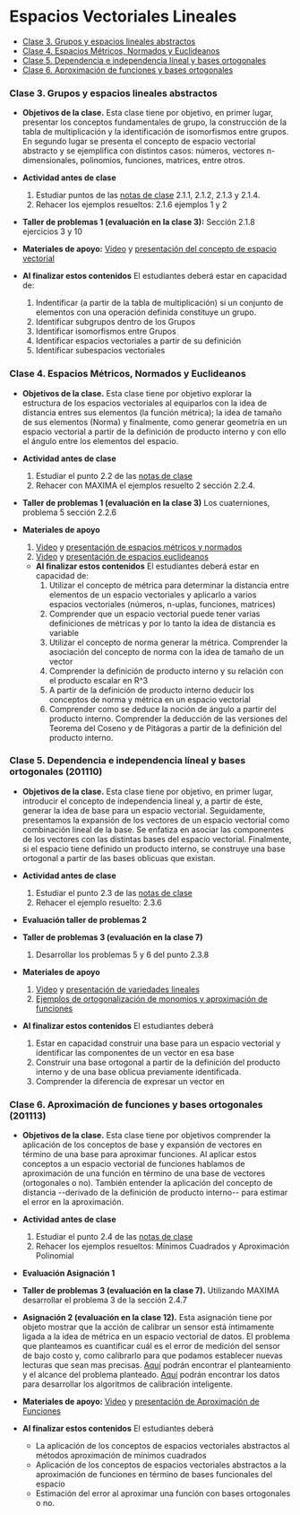 # Espacios Vectoriales Lineales
+ [Clase 3. Grupos y espacios lineales abstractos](#Clase3)
+ [Clase 4. Espacios Métricos, Normados y Euclideanos](#Clase4)
+ [Clase 5. Dependencia e independencia líneal y bases ortogonales](#Clase5)
+ [Clase 6. Aproximación de funciones y bases ortogonales](#Clase6)

<a name="Clase3"></a>
### Clase 3. Grupos y espacios lineales abstractos
+ **Objetivos de la clase.** Esta clase tiene por objetivo, en primer lugar, presentar los conceptos fundamentales de grupo, la construcción de la tabla de multiplicación  y la identificación de isomorfismos entre grupos. En segundo lugar se presenta el concepto de espacio vectorial abstracto y se ejemplifica con distintos casos: números, vectores n-dimensionales, polinomios, funciones, matrices, entre otros.

+ **Actividad antes de clase**
   1. Estudiar puntos de las [notas de clase](https://github.com/nunezluis/MisCursos/blob/main/MetMat1S20B/Materiales/LibrosArticulos/VolumenUNO.pdf) 2.1.1, 2.1.2, 2.1.3 y 2.1.4.
   2. Rehacer los ejemplos resueltos: 2.1.6 ejemplos 1 y 2

+ **Taller de problemas 1 (evaluación en la clase 3):** Sección 2.1.8 ejercicios 3 y 10
+ **Materiales de apoyo:** [Video](https://youtu.be/aiv3E_Nofko) y [presentación del concepto de espacio vectorial](https://github.com/nunezluis/MisCursos/blob/main/MetMat1S20B/Materiales/Presentaciones/2_1GruposEspaciosVectoriales.pdf)

+ **Al finalizar estos contenidos** El estudiantes deberá estar en capacidad de:
   1. Indentificar (a partir de la tabla de multiplicación) si un conjunto de elementos con una operación definida constituye un grupo.
   2. Identificar subgrupos dentro de los Grupos
   3. Identificar isomorfismos entre Grupos
   4. Identificar espacios vectoriales a partir de su definición
   5. Identificar subespacios vectoriales


<a name="Clase4"></a>
### Clase 4. Espacios Métricos, Normados y Euclideanos  
+ **Objetivos de la clase.** Esta clase tiene por objetivo explorar la estructura de los espacios vectoriales al equiparlos con la idea de distancia entres sus elementos (la función métrica); la idea de tamaño de sus elementos (Norma) y finalmente, como generar geometría en un espacio vectorial a partir de la definición de producto interno y con ello el ángulo entre los elementos del espacio.

+ **Actividad antes de clase**
   1. Estudiar el punto 2.2 de las [notas de clase](https://github.com/nunezluis/MisCursos/blob/main/MetMat1S20B/Materiales/LibrosArticulos/VolumenUNO.pdf)
   2. Rehacer con MAXIMA el ejemplos resuelto 2 sección 2.2.4.
+ **Taller de problemas 1 (evaluación en la clase 3)** Los cuaterniones, problema 5 sección 2.2.6
+ **Materiales de apoyo**
   1. [Video](https://youtu.be/la9Gnhc0uFg) y [presentación de espacios métricos y normados](https://github.com/nunezluis/MisCursos/blob/main/MetMat1S20B/Materiales/Presentaciones/2_2EspaciosMetricos.pdf)
   2. [Video](https://youtu.be/rQ59n-wr9X8) y [presentación de espacios euclideanos](https://github.com/nunezluis/MisCursos/blob/main/MetMat1S20B/Materiales/Presentaciones/2_23EspaciosEuclideanos.pdf)

   + **Al finalizar estos contenidos** El estudiantes deberá estar en capacidad de:
      1. Utilizar el concepto de métrica para determinar la distancia entre elementos de un espacio vectoriales y aplicarlo a varios espacios vectoriales (números, n-uplas, funciones, matrices)
      2. Comprender que un espacio vectorial puede tener varias definiciones de métricas y por lo tanto la idea de distancia es variable
      3. Utilizar el concepto de norma generar la métrica. Comprender la asociación del concepto de norma con la idea de tamaño de un vector
      4. Comprender la definición de producto interno y su relación con el producto escalar en R^3
      5. A partir de la definición de producto interno deducir los conceptos de norma y métrica en un espacio vectorial
      6. Comprender como se deduce la noción de ángulo a partir del producto interno. Comprender la deducción de las versiones del Teorema del Coseno y de Pitágoras a partir de la definición del producto interno.


<a name="Clase5"></a>
### Clase 5. Dependencia e independencia líneal y bases ortogonales (201110)
+ **Objetivos de la clase.** Esta clase tiene por objetivo, en primer lugar, introducir el concepto de independencia lineal y, a partir de éste, generar la idea de base para un espacio vectorial. Seguidamente, presentamos la expansión de los vectores de un espacio vectorial como combinación lineal de la base. Se enfatiza en asociar las componentes de los vectores con las distintas bases del espacio vectorial. Finalmente, si el espacio tiene definido un producto interno, se construye una base ortogonal a partir de las bases oblicuas que existan.
+ **Actividad antes de clase**
   1. Estudiar el punto 2.3 de las [notas de clase](https://github.com/nunezluis/MisCursos/blob/main/MetMat1S20B/Materiales/LibrosArticulos/VolumenUNO.pdf)
   2. Rehacer el ejemplo resuelto: 2.3.6
+ **Evaluación taller de problemas 2**    
+ **Taller de problemas 3 (evaluación en la clase 7)**
   1. Desarrollar los problemas 5 y 6 del punto 2.3.8
+ **Materiales de apoyo**
    1. [Video](https://youtu.be/TVwa7wJ0N9I) y [presentación de variedades lineales](https://github.com/nunezluis/MisCursos/blob/main/MetMat1S20B/Materiales/Presentaciones/2_3IndependeLineal.pdf)
    2. [Ejemplos de ortogonalización de monomios y aproximación de funciones](https://htmlpreview.github.io/?https://github.com/nunezluis/MisCursos/blob/main/MetMat1S20B/Materiales/ScriptMetMat1/BasesFuncionales/BasesFuncionales.html)

+ **Al finalizar estos contenidos** El estudiantes deberá
   1. Estar en capacidad construir una base para un espacio vectorial y identificar las componentes de un vector en esa base
   2. Construir una base ortogonal a partir de la definición del producto interno y de una base oblicua previamente identificada.
   3. Comprender la diferencia de expresar un vector en

<a name="Clase6"></a>   
### Clase 6. Aproximación de funciones y bases ortogonales (201113)
+ **Objetivos de la clase.** Esta clase tiene por objetivos comprender la aplicación de los conceptos de base y expansión de vectores en término de una base para aproximar funciones. Al aplicar estos conceptos a un espacio vectorial de funciones hablamos de aproximación de una función en término de una base de vectores (ortogonales o no). También entender la aplicación del concepto de distancia --derivado de la definición de producto interno-- para estimar el error en la aproximación.
+ **Actividad antes de clase**
   1. Estudiar el punto 2.4 de las [notas de clase](https://github.com/nunezluis/MisCursos/blob/main/MetMat1S20B/Materiales/LibrosArticulos/VolumenUNO.pdf)
   2. Rehacer los ejemplos resueltos: Mínimos Cuadrados y Aproximación Polinomial
+ **Evaluación Asignación 1**     
+ **Taller de problemas 3 (evaluación en la clase 7).** Utilizando MAXIMA desarrollar el problema 3 de la sección 2.4.7

+ **Asignación 2 (evaluación en la clase 12).** Esta asignación tiene por objeto mostrar que la acción de calibrar un sensor está íntimamente ligada a la idea de métrica en un espacio vectorial de datos. El problema que planteamos es cuantificar cuál es el error de medición del sensor de bajo costo y, como calibrarlo para que podamos establecer nuevas lecturas que sean mas precisas. [Aquí](https://github.com/nunezluis/MisCursos/blob/main/MetMat1S20B/Asignaciones/TallerDistancias.pdf) podrán encontrar el planteamiento y el alcance del problema planteado. [Aquí](https://github.com/nunezluis/MisCursos/tree/main/MetMat1S20B/Asignaciones/Datos) podrán encontrar los datos para desarrollar los algoritmos de calibración inteligente.

+ **Materiales de apoyo:** [Video](https://youtu.be/3f6HkYM3sQM) y [presentación de Aproximación de Funciones](https://github.com/nunezluis/MisCursos/blob/main/MetMat1S20B/Materiales/Presentaciones/2_4AproximacionFunciones.pdf)
+ **Al finalizar estos contenidos** El estudiantes deberá
   + La aplicación de los conceptos de espacios vectoriales abstractos al métodos aproximación de mínimos cuadrados
   + Aplicación de los conceptos de espacios vectoriales abstractos a la aproximación de funciones en término de bases funcionales del espacio
   + Estimación del error al aproximar una función con bases ortogonales o no.
